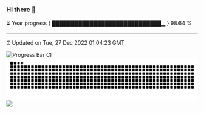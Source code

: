 ### Hi there 👋

⏳ Year progress { █████████████████████████████▁ } 98.64 %

---

⏰ Updated on Tue, 27 Dec 2022 01:04:23 GMT

![Progress Bar CI](https://github.com/liununu/liununu/workflows/Progress%20Bar%20CI/badge.svg)![](https://raw.githubusercontent.com/L1cardo/L1cardo/main/assets/github-contribution-grid-snake.svg)![](https://raw.githubusercontent.com/seesaws/seesaws/main/assets/github-contribution-grid-snake.svg)

